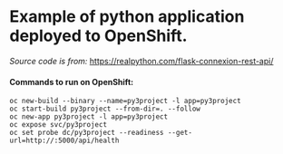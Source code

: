 # Example of python application deployed to OpenShift.

_Source code is from:_
https://realpython.com/flask-connexion-rest-api/

#### Commands to run on OpenShift:
```
oc new-build --binary --name=py3project -l app=py3project
oc start-build py3project --from-dir=. --follow
oc new-app py3project -l app=py3project
oc expose svc/py3project
oc set probe dc/py3project --readiness --get-url=http://:5000/api/health
```

